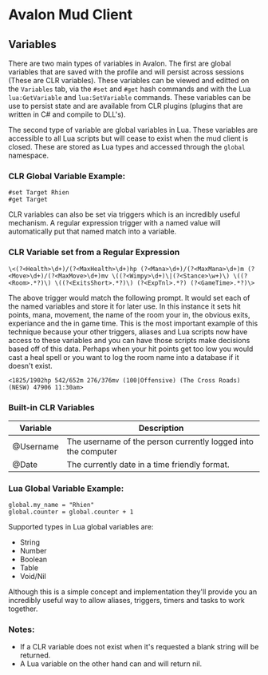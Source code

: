 # Avalon Mud Client

## Variables

There are two main types of variables in Avalon.  The first are global variables that are saved with the profile and will persist across sessions (These are CLR variables).  These variables can be viewed and editted on the `Variables` tab, via the `#set` and `#get` hash commands and with the Lua `lua:GetVariable` and `lua:SetVariable` commands.  These variables can be use to persist state and are available from CLR plugins (plugins that are written in C# and compile to DLL's).

The second type of variable are global variables in Lua.  These variables are accessible to all Lua scripts but will cease to exist when the mud client is closed.  These are stored as Lua types and accessed through the `global` namespace.  

### CLR Global Variable Example:

```
#set Target Rhien
#get Target
```

CLR variables can also be set via triggers which is an incredibly useful mechanism.  A regular expression trigger with a named value will automatically put that named match into a variable.

### CLR Variable set from a Regular Expression

```
\<(?<Health>\d+)/(?<MaxHealth>\d+)hp (?<Mana>\d+)/(?<MaxMana>\d+)m (?<Move>\d+)/(?<MaxMove>\d+)mv \((?<Wimpy>\d+)\|(?<Stance>\w+)\) \((?<Room>.*?)\) \((?<ExitsShort>.*?)\) (?<ExpTnl>.*?) (?<GameTime>.*?)\>
```

The above trigger would match the following prompt.  It would set each of the named variables and store it for later use.  In this instance it sets hit points, mana, movement, the name of the room your in, the obvious exits, experiance and the in game time.  This is the most important example of this technique because your other triggers, aliases and Lua scripts now have access to these variables and you can have those scripts make decisions based off of this data.  Perhaps when your hit points get too low you would cast a heal spell or you want to log the room name into a database if it doesn't exist.

```
<1825/1902hp 542/652m 276/376mv (100|Offensive) (The Cross Roads) (NESW) 47906 11:30am>
```

### Built-in CLR Variables

|Variable|Description|
|--------|-----------|
|@Username|The username of the person currently logged into the computer|
|@Date|The currently date in a time friendly format.|

### Lua Global Variable Example:

```
global.my_name = "Rhien"
global.counter = global.counter + 1
```

Supported types in Lua global variables are:

- String
- Number
- Boolean
- Table
- Void/Nil

Although this is a simple concept and implementation they'll provide you an incredibly useful way to allow aliases, triggers, timers and tasks to work together.

### Notes:

- If a CLR variable does not exist when it's requested a blank string will be returned.
- A Lua variable on the other hand can and will return nil.
